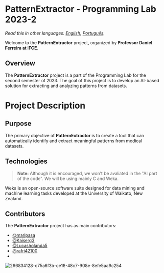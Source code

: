 # PatternExtractor - Programming Lab 2023-2

_Read this in other languages: [English](README.md), [Português](README.br.md)._

Welcome to the **PatternExtractor** project, organized by **Professor Daniel Ferreira at IFCE**.

## Overview
The **PatternExtractor** project is a part of the Programming Lab for the second semester of 2023. The goal of this project is to develop an AI-based solution for extracting and analyzing patterns from datasets.

# Project Description
## Purpose
The primary objective of **PatternExtractor** is to create a tool that can automatically identify and extract meaningful patterns from medical datasets.

## Technologies
> **Note:** Although it is encouraged, we won't be avaliated in the "AI part of the code".
We will be using mainly C and Weka.

Weka is an open-source software suite designed for data mining and machine learning tasks developed at the University of Waikato, New Zealand.

## Contributors

The **PatternExtractor** project has as main contributors:

- [@maripasa](https://github.com/maripasa)
- [@Kaiserg3](https://github.com/Kaiserg3)
- [@Lucasholanda5](https://github.com/Lucasholanda5)
- [@rafri42100](https://github.com/rafri41200)
- 

![266834128-c75a6f3b-ce18-48c7-908e-8efe5aa9c254](https://github.com/maripasa/PatternExtractor/assets/123270648/be891264-39b2-4ff1-9551-bb95f52ce82c)
